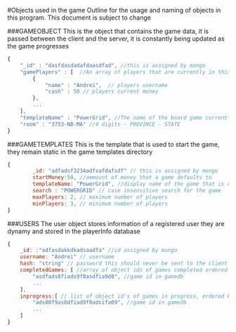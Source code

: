 #Objects used in the game
Outline for the usage and naming of objects in this program.
This document is subject to change

###GAMEOBJECT
This is the object that contains the game data, it is passed between the client and the server, it is constantly being updated as the game progresses

```javascript
{
	"_id" : "dasfdasdadafdaasdfad", //this is assigned by mongo 
	"gamePlayers" : [  //An array of players that are currently in this game
		{  
			"name" : "Andrei",  // players username
			"cash" : 50 // players current money
		},  
		...
	], 
	"templateName" : "PowerGrid", //The name of the board game currently being played
	"room" : "3753-NB-MA" //4 digits - PROVINCE - STATE 
}
```

###GAMETEMPLATES
This is the template that is used to start the game, they remain static in the game templates directory

```javascript
{ 
    	_id: "adfadsf3234adfsafdafsdf" // this is assigned by mongo
    	startMoney:50, //ammount of money that a game defaults to  
    	templateName: "PowerGrid", //display name of the game that is currently being played capitilized according to the game
    	search : "POWERGRID" // case insensitive search for the game
    	maxPlayers: 2, // maximum number of players
    	minPlayers: 3, // minimum number of players
}
```
###USERS
The user object stores information of a registered user they are dynamy and stored in the playerInfo database

```javascript
{
	_id: :"adfasdakkdkadsaadfa" //id assigned by mongo
	username: "Andrei" // username 
	hash: "string" // password this should never be sent to the client
	completedGames: [ //array of object ids of games completed ordered by creation
		"asdfads8fiads9f8asdfia9d8", //game id in gamedb
		...	
	],
	inprogress:[ // list of object id's of games in progress, ordered by creation
		"ads80f9as8dfiad9f0adsifa09", //game id in gamedb
		...
	]
}
```
